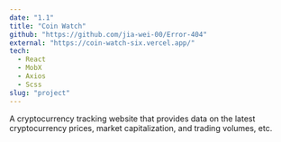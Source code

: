 ```yaml
---
date: "1.1"
title: "Coin Watch"
github: "https://github.com/jia-wei-00/Error-404"
external: "https://coin-watch-six.vercel.app/"
tech:
  - React
  - MobX
  - Axios
  - Scss
slug: "project"
---
```


A cryptocurrency tracking website that provides data on the latest cryptocurrency prices, market capitalization, and trading volumes, etc.
